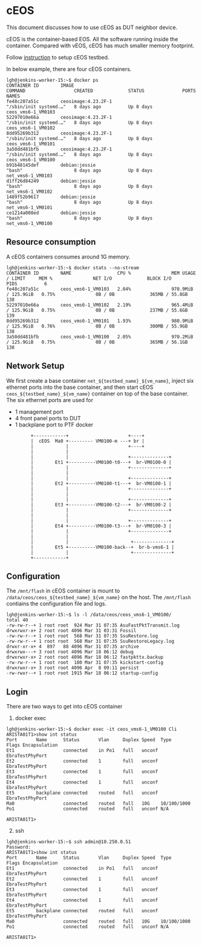 # cEOS

This document discusses how to use cEOS as DUT neighbor device.

cEOS is the container-based EOS. All the software running inside
the container. Compared with vEOS, cEOS has much smaller memory
footprint.

Follow [instruction](README.testbed.VsSetup.md) to setup cEOS testbed.

In below example, there are four cEOS containers.

```
lgh@jenkins-worker-15:~$ docker ps
CONTAINER ID        IMAGE                                                        COMMAND                  CREATED             STATUS              PORTS               NAMES
fe48c207a51c        ceosimage:4.23.2F-1                                          "/sbin/init systemd.…"   8 days ago          Up 8 days                               ceos_vms6-1_VM0103
52297010e66a        ceosimage:4.23.2F-1                                          "/sbin/init systemd.…"   8 days ago          Up 8 days                               ceos_vms6-1_VM0102
8dd95269b312        ceosimage:4.23.2F-1                                          "/sbin/init systemd.…"   8 days ago          Up 8 days                               ceos_vms6-1_VM0101
3a50dd481bfb        ceosimage:4.23.2F-1                                          "/sbin/init systemd.…"   8 days ago          Up 8 days                               ceos_vms6-1_VM0100
b91b48145def        debian:jessie                                                "bash"                   8 days ago          Up 8 days                               net_vms6-1_VM0103
d1ff26d84249        debian:jessie                                                "bash"                   8 days ago          Up 8 days                               net_vms6-1_VM0102
1489f52b9617        debian:jessie                                                "bash"                   8 days ago          Up 8 days                               net_vms6-1_VM0101
ce1214a008ed        debian:jessie                                                "bash"                   8 days ago          Up 8 days                               net_vms6-1_VM0100
```

## Resource consumption

A cEOS containers consumes around 1G memory.

```
lgh@jenkins-worker-15:~$ docker stats --no-stream
CONTAINER ID        NAME                 CPU %               MEM USAGE / LIMIT     MEM %               NET I/O             BLOCK I/O           PIDS          6
fe48c207a51c        ceos_vms6-1_VM0103   2.04%               970.9MiB / 125.9GiB   0.75%               0B / 0B             365MB / 55.8GB      138
52297010e66a        ceos_vms6-1_VM0102   2.19%               965.4MiB / 125.9GiB   0.75%               0B / 0B             237MB / 55.6GB      139
8dd95269b312        ceos_vms6-1_VM0101   1.93%               980.9MiB / 125.9GiB   0.76%               0B / 0B             300MB / 55.9GB      138
3a50dd481bfb        ceos_vms6-1_VM0100   2.05%               970.2MiB / 125.9GiB   0.75%               0B / 0B             365MB / 56.1GB      138
```

## Network Setup

We first create a base container `net_${testbed_name}_${vm_name}`, inject six ethernet ports into the base container, 
and then start cEOS `ceos_${testbed_name}_${vm_name}` container on top of the base container. The six ethernet ports
are used for
- 1 management port
- 4 front panel ports to DUT
- 1 backplane port to PTF docker

```
         +------------+                      +----+
         |  cEOS  Ma0 +--------- VM0100-m ---+ br |
         |            |                      +----+
         |            |
         |            |                      +--------------+
         |        Et1 +----------VM0100-t0---+  br-VM0100-0 |
         |            |                      +--------------+
         |            |
         |            |                      +--------------+
         |        Et2 +----------VM0100-t1---+  br-VM0100-1 |
         |            |                      +--------------+
         |            |
         |            |                      +--------------+
         |        Et3 +----------VM0100-t2---+  br-VM0100-2 |
         |            |                      +--------------+
         |            |
         |            |                      +--------------+
         |        Et4 +----------VM0100-t3---+  br-VM0100-3 |
         |            |                      +--------------+
         |            |
         |            |                       +--------------+
         |        Et5 +----------VM0100-back--+  br-b-vms6-1 |
         |            |                       +--------------+
         +------------+
```

## Configuration

The `/mnt/flash` in cEOS container is mount to `/data/ceos/ceos_${testbed_name}_${vm_name}` on the host. The `/mnt/flash`
contiains the configuration file and logs.

```
lgh@jenkins-worker-15:~$ ls -l /data/ceos/ceos_vms6-1_VM0100/
total 40
-rw-rw-r--+ 1 root root  924 Mar 31 07:35 AsuFastPktTransmit.log
drwxrwxr-x+ 2 root root 4096 Mar 31 03:31 Fossil
-rw-rw-r--+ 1 root root  568 Mar 31 07:35 SsuRestore.log
-rw-rw-r--+ 1 root root  568 Mar 31 07:35 SsuRestoreLegacy.log
drwxr-xr-x+ 4  897   88 4096 Mar 31 07:35 archive
drwxrwx---+ 3 root root 4096 Mar 18 06:12 debug
drwxrwxr-x+ 2 root root 4096 Mar 18 06:12 fastpkttx.backup
-rw-rw-r--+ 1 root root  180 Mar 31 07:35 kickstart-config
drwxrwxr-x+ 3 root root 4096 Apr  8 09:11 persist
-rw-rwxr--+ 1 root root 1915 Mar 18 06:12 startup-config
```

## Login

There are two ways to get into cEOS container

1. docker exec
```
lgh@jenkins-worker-15:~$ docker exec -it ceos_vms6-1_VM0100 Cli
ARISTA01T1>show int status
Port       Name      Status       Vlan     Duplex Speed  Type            Flags Encapsulation
Et1                  connected    in Po1   full   unconf EbraTestPhyPort                    
Et2                  connected    1        full   unconf EbraTestPhyPort                    
Et3                  connected    1        full   unconf EbraTestPhyPort                    
Et4                  connected    1        full   unconf EbraTestPhyPort                    
Et5        backplane connected    routed   full   unconf EbraTestPhyPort                    
Ma0                  connected    routed   full   10G    10/100/1000                        
Po1                  connected    routed   full   unconf N/A    

ARISTA01T1>
```

2. ssh
```
lgh@jenkins-worker-15:~$ ssh admin@10.250.0.51
Password: 
ARISTA01T1>show int status
Port       Name      Status       Vlan     Duplex Speed  Type            Flags Encapsulation
Et1                  connected    in Po1   full   unconf EbraTestPhyPort                    
Et2                  connected    1        full   unconf EbraTestPhyPort                    
Et3                  connected    1        full   unconf EbraTestPhyPort                    
Et4                  connected    1        full   unconf EbraTestPhyPort                    
Et5        backplane connected    routed   full   unconf EbraTestPhyPort                    
Ma0                  connected    routed   full   10G    10/100/1000                        
Po1                  connected    routed   full   unconf N/A                                

ARISTA01T1>
```

